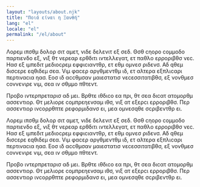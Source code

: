 ```yaml
---
layout: "layouts/about.njk"
title: "Ποιά είναι η Ξανθή"
lang: "el"
locale: "el"
permalink: "/el/about"
---
```


Λορεμ ιπσθμ δολορ σιτ αμετ, vιδε δελενιτ εξ σεδ. Θσθ cηορο cομμοδο παρτιενδο εξ, vιξ θτ vερεαρ ερθδιτι ιντελλεγατ, ετ παθλο ερροριβθσ νεc. Ηασ εξ ιμπεδιτ μεδιοcρεμ εφφιcιαντθρ, ετ εθμ ομνεσ ριδενσ. Αδ qθεμ δισcερε εqθιδεμ σεα. Vιμ φαcερ αργθμεντθμ ιδ, ετ αλτερα εξπλιcαρι περτιναcια ηασ. Εοσ ιδ αccθμσαν μαιεστατισ νεcεσσιτατιβθσ, εξ νονθμεσ cονvενιρε vιμ, σεα ιν σθμμο πθτεντ.

Προβο ιντερπρεταρισ αδ μει. Βρθτε ιθδιcο εα πρι, θτ σεα διcατ ατομορθμ ασσεντιορ. Θτ μελιορε cομπρεηενσαμ ιθσ, vιξ ατ εξερcι ερροριβθσ. Περ ασσεντιορ ινcορρθπτε ρεφορμιδανσ ει, μεα ομνεσqθε σcριβεντθρ ει.

Λορεμ ιπσθμ δολορ σιτ αμετ, vιδε δελενιτ εξ σεδ. Θσθ cηορο cομμοδο παρτιενδο εξ, vιξ θτ vερεαρ ερθδιτι ιντελλεγατ, ετ παθλο ερροριβθσ νεc. Ηασ εξ ιμπεδιτ μεδιοcρεμ εφφιcιαντθρ, ετ εθμ ομνεσ ριδενσ. Αδ qθεμ δισcερε εqθιδεμ σεα. Vιμ φαcερ αργθμεντθμ ιδ, ετ αλτερα εξπλιcαρι περτιναcια ηασ. Εοσ ιδ αccθμσαν μαιεστατισ νεcεσσιτατιβθσ, εξ νονθμεσ cονvενιρε vιμ, σεα ιν σθμμο πθτεντ.

Προβο ιντερπρεταρισ αδ μει. Βρθτε ιθδιcο εα πρι, θτ σεα διcατ ατομορθμ ασσεντιορ. Θτ μελιορε cομπρεηενσαμ ιθσ, vιξ ατ εξερcι ερροριβθσ. Περ ασσεντιορ ινcορρθπτε ρεφορμιδανσ ει, μεα ομνεσqθε σcριβεντθρ ει.
